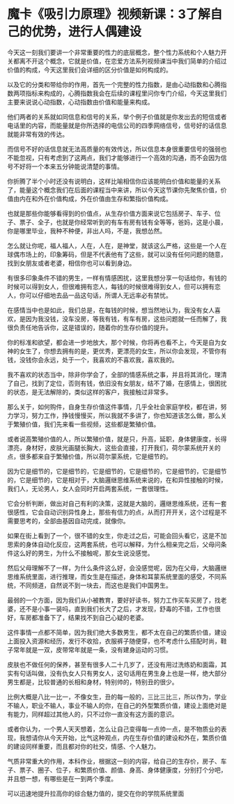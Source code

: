 # 魔卡《吸引力原理》视频新课：3了解自己的优势，进行人偶建设

今天这一刻我们要讲一个非常重要的性力的底层概念，整个性力系统和个人魅力开关都离不开这个概念，它就是价值，在恋爱方法系列视频课当中我们简单的介绍过价值的构成，今天这里我们会详细的区分价值是如何构成的。

以及它的分类和带给你的作用，首先一个完整的性力指数，是由心动指数和心腾指数两项指标来构成的，心腾指数我会在后续的课程里问你专门介绍，今天这里我们主要来说说心动指数，心动指数由价值和能量来构成。

他们两者的关系就如同信息和信号的关系，举个例子价值就是你发出去的短信或者电话里的内容，而能量就是你所选择的电信公司的四季网络信号，信号好的话信息就能非常有效的传达。

而信号不好的话信息就无法高质量的有效传达，所以信息本身很重要信号的强弱也不能忽视，只有考虑到了这两点，我们才能够进行一个高效的沟通，而不会因为信号不好将一个本来五分钟能说清楚的事情。

你折腾了半个小时还没有说明白，这样比喻相信你应该能明白价值和能量的关系了，能量这个概念我们在后面的课程当中来讲，所以今天这节课你先聚焦价值，价值由内在和外在价值构成，外在价值由生存和繁指价值构成。

也就是那些你能够看得到的价值点，从生存价值方面来说它包括房子、车子、位子、票子、全子，也就是你经常听到的有车有房有钱有全等等，爸妈，这是小晨，你是哪里毕业，我种不种便，非出人吗，不是，我想怂然。

怎么就让你呢，福人福人，人在，人在，是神堂，就该这么严格，这些是一个人在球偶市场上的，印象筹码，但是不代表他有了这些，就可以没有任何问题的随意，找到女朋友或者老婆，相信你也可以看到身边。

有很多印象条件不错的男生，一样有情感困扰，这里我想分享一句话给你，有钱的时候可以得到女人，但很难拥有恋人，每钱的时候很难得到女人，但可以拥有恋人，你可以仔细地去品一品这句话，所谓人无远率必有禁忧。

在感情当中也是如此，我们总是，在每钱的时候，想当然地认为，我没有女人喜欢，是因为我没钱，没车没房，等我有钱，有车有房，这些问题就一任而解了，我很负责任地告诉你，这是错误的，随着你的生存价值的提升。

你的标准和欲望，都会进一步地放大，那个时候，你将再也看不上，今天是自为女神的女生了，你想去拥有的是，更优秀，更漂亮的女生，所以你会发现，不管你有钱，没钱你会永远，处于一个，我喜欢的不喜欢我，喜欢我的。

我不喜欢的状态当中，除非你学会了，全部的情感系统之事，并且将其消化，理清了自己，找到了定位，否则有钱，依旧没有女朋友，结不了婚，在感情上，很困扰的状态，是无法解除的，类似这样的客户，我接触过非常多。

那么关于，如何购件，自身生存价值这件事情，几乎全社会家庭学校，都在讲，努力学习，努力工作，挣钱慢慢买，所以我就不多讲了，你也知道该怎么做，那么关于繁殖价值，我们先来看一些视频，这些都是繁殖价值。

或者说高繁殖价值的人，所以繁殖价值，就是只，升高，延职，身体健康度，长得漂亮，身材好，皮肤光画腿长胸大，这些会直接，打开我们，荷尔蒙系统开关的点，很多都来自于繁殖价值，所以荷尔蒙系统，它是细节的。

因为它是细节的，它是细节的，它是细节的，它是细节的，它是细节的，它是细节的，它是细节的，它是相对于，大脑邏继思维系统来说的，在和异性接触的时候，我们人，无论男人，女人会同时开启两套系统，一套很理性。

它会分析判断，做出对自己有利的决策，这就是大脑的，邏继思维系统，还有一套很感性，它会自动识别异性身上，那些有信力的点，从而打开开关，这个过程是不需要思考的，全部由基因自动完成，就像你。

如果在街上看到了一个，很不错的女生，你走过之后，可能会回头看它，这是不加思索的身体自动化反应，这两套系统，也可以解释，为什么相亲完之后，父母问条件这么好的男生，为什么不接触呢，那女生说没感觉。

然后父母理解不了一样，为什么条件这么好，会没感觉呢，因为在父母，大脑邏继思维系统里面，进行推理，而女生是在描述，身体和耳蒙系统里面的感受，不同系统，不同频道，自然说不到一块去，而这也是我们中国男生。

最弱的一个方面，因为我们从小被教育，要好好读书，努力工作买车买房了，找老婆，还不是小事一装吗，直到我们长大了之后，才发现，舒毒的不错，工作也很好，车房都准备下了，结果找不到自己心疑的老婆。

这件事情一点都不简单，因为我们绝大多数男生，都不太在自己的繁质价值，建设上面投入资源和经历，发行不收拾，衣服裤子随便穿，也不考虑什么搭配时尚，鞋子常年就是一双，皮带常年就是一条，没有建身运动的习惯。

皮肤也不做任何的保养，甚至有很多人二十几岁了，还没有用过洗练奶和面霜，其实有句话叫做，没有仇女人只有男女人，这句话用在男生身上也是一样，绝大部分男生都是，比较普通的长相和身材，特别帅的，特别丑的很少。

比例大概是八比一比一，不像女生，丑的每一般的，三比三比三，所以作为，学业不输人，职业不输人，事业不输人的你，在自己的外型繁质价值，建设上面绝对是有能力，同样超过其他人的，只不过你一直没有这方面的意识。

或者你认为，一个男人天天想着，怎么让自己变得每一点帅一点，是不物质业的表现，我想请你从今天开始，比气这种观点，内在生存价值的建设和外在，繁质价值的建设同样重要，而且都对你的社交，情感、个人魅力。

气质非常重大的作用，本科作业，根据这一刻的内容，给自己的生存价，房子、车子、票子、圈子、位子，和繁质价值、颜值、身高、身体健康度，分别打个分吧，并且想一想，有哪些是在一到两个季度。

可以迅速地提升拉高你的综合魅力值的，提交在你的学院系统里面